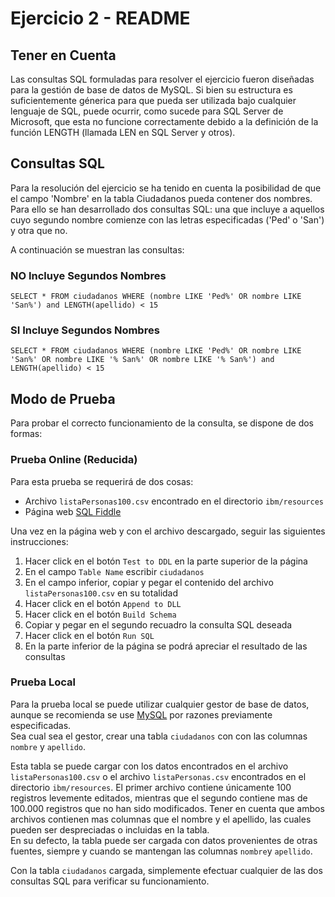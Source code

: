 # Ejercicio 2 - README

## Tener en Cuenta
Las consultas SQL formuladas para resolver el ejercicio fueron diseñadas para la gestión de base de datos de MySQL. Si bien su estructura es suficientemente génerica para que pueda ser utilizada bajo cualquier lenguaje de SQL, puede ocurrir, como sucede para SQL Server de Microsoft, que esta no funcione correctamente debido a la definición de la función LENGTH (llamada LEN en SQL Server y otros).

## Consultas SQL
Para la resolución del ejercicio se ha tenido en cuenta la posibilidad de que el campo 'Nombre' en la tabla Ciudadanos pueda contener dos nombres. Para ello se han desarrollado dos consultas SQL: una que incluye a aquellos cuyo segundo nombre comienze con las letras especificadas ('Ped' o 'San') y otra que no.

A continuación se muestran las consultas:

### NO Incluye Segundos Nombres
```
SELECT * FROM ciudadanos WHERE (nombre LIKE 'Ped%' OR nombre LIKE 'San%') and LENGTH(apellido) < 15
```

### SI Incluye Segundos Nombres
```
SELECT * FROM ciudadanos WHERE (nombre LIKE 'Ped%' OR nombre LIKE 'San%' OR nombre LIKE '% San%' OR nombre LIKE '% San%') and LENGTH(apellido) < 15
```

## Modo de Prueba
Para probar el correcto funcionamiento de la consulta, se dispone de dos formas:

### Prueba Online (Reducida)
Para esta prueba se requerirá de dos cosas:
- Archivo `listaPersonas100.csv` encontrado en el directorio `ibm/resources`
- Página web [SQL Fiddle](http://www.sqlfiddle.com/)

Una vez en la página web y con el archivo descargado, seguir las siguientes instrucciones:
1. Hacer click en el botón `Test to DDL` en la parte superior de la página
2. En el campo `Table Name` escribir `ciudadanos`
3. En el campo inferior, copiar y pegar el contenido del archivo `listaPersonas100.csv` en su totalidad
4. Hacer click en el botón `Append to DLL`
5. Hacer click en el botón `Build Schema`
6. Copiar y pegar en el segundo recuadro la consulta SQL deseada
7. Hacer click en el botón `Run SQL`
8. En la parte inferior de la página se podrá apreciar el resultado de las consultas

### Prueba Local
Para la prueba local se puede utilizar cualquier gestor de base de datos, aunque se recomienda se use [MySQL](https://www.mysql.com/downloads/) por razones previamente especificadas.  
Sea cual sea el gestor, crear una tabla `ciudadanos` con con las columnas `nombre` y `apellido`.  

Esta tabla se puede cargar con los datos encontrados en el archivo `listaPersonas100.csv` o el archivo `listaPersonas.csv` encontrados en el directorio `ibm/resources`. El primer archivo contiene únicamente 100 registros levemente editados, mientras que el segundo contiene mas de 100.000 registros que no han sido modificados. Tener en cuenta que ambos archivos contienen mas columnas que el nombre y el apellido, las cuales pueden ser despreciadas o incluidas en la tabla.  
En su defecto, la tabla puede ser cargada con datos provenientes de otras fuentes, siempre y cuando se mantengan las columnas `nombre`y `apellido`.

Con la tabla `ciudadanos` cargada, simplemente efectuar cualquier de las dos consultas SQL para verificar su funcionamiento.

